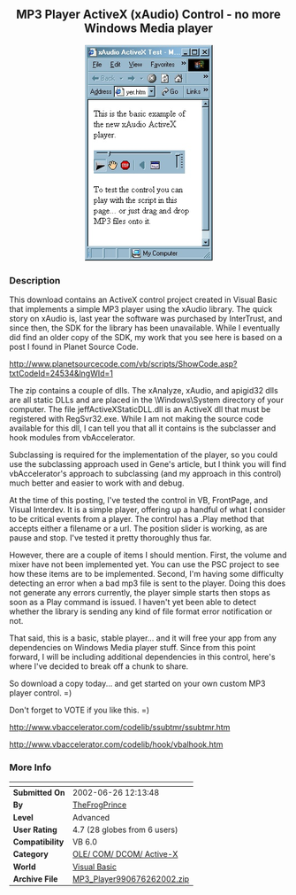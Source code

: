 ﻿<div align="center">

## MP3 Player ActiveX \(xAudio\) Control \- no more Windows Media player

<img src="PIC20026261520458579.jpg">
</div>

### Description

This download contains an ActiveX control project created in Visual Basic that implements a simple MP3 player using the xAudio library. The quick story on xAudio is, last year the software was purchased by InterTrust, and since then, the SDK for the library has been unavailable. While I eventually did find an older copy of the SDK, my work that you see here is based on a post I found in Planet Source Code.

http://www.planetsourcecode.com/vb/scripts/ShowCode.asp?txtCodeId=24534&lngWId=1

The zip contains a couple of dlls. The xAnalyze, xAudio, and apigid32 dlls are all static DLLs and are placed in the \Windows\System directory of your computer. The file jeffActiveXStaticDLL.dll is an ActiveX dll that must be registered with RegSvr32.exe. While I am not making the source code available for this dll, I can tell you that all it contains is the subclasser and hook modules from vbAccelerator.

Subclassing is required for the implementation of the player, so you could use the subclassing approach used in Gene's article, but I think you will find vbAccelerator's approach to subclassing (and my approach in this control) much better and easier to work with and debug.

At the time of this posting, I've tested the control in VB, FrontPage, and Visual Interdev. It is a simple player, offering up a handful of what I consider to be critical events from a player. The control has a .Play method that accepts either a filename or a url. The position slider is working, as are pause and stop. I've tested it pretty thoroughly thus far.

However, there are a couple of items I should mention. First, the volume and mixer have not been implemented yet. You can use the PSC project to see how these items are to be implemented. Second, I'm having some difficulty detecting an error when a bad mp3 file is sent to the player. Doing this does not generate any errors currently, the player simple starts then stops as soon as a Play command is issued. I haven't yet been able to detect whether the library is sending any kind of file format error notification or not.

That said, this is a basic, stable player... and it will free your app from any dependencies on Windows Media player stuff. Since from this point forward, I will be including additional dependencies in this control, here's where I've decided to break off a chunk to share.

So download a copy today... and get started on your own custom MP3 player control. =)

Don't forget to VOTE if you like this. =)

http://www.vbaccelerator.com/codelib/ssubtmr/ssubtmr.htm

http://www.vbaccelerator.com/codelib/hook/vbalhook.htm
 
### More Info
 


<span>             |<span>
---                |---
**Submitted On**   |2002-06-26 12:13:48
**By**             |[TheFrogPrince](https://github.com/Planet-Source-Code/PSCIndex/blob/master/ByAuthor/thefrogprince.md)
**Level**          |Advanced
**User Rating**    |4.7 (28 globes from 6 users)
**Compatibility**  |VB 6\.0
**Category**       |[OLE/ COM/ DCOM/ Active\-X](https://github.com/Planet-Source-Code/PSCIndex/blob/master/ByCategory/ole-com-dcom-active-x__1-29.md)
**World**          |[Visual Basic](https://github.com/Planet-Source-Code/PSCIndex/blob/master/ByWorld/visual-basic.md)
**Archive File**   |[MP3\_Player990676262002\.zip](https://github.com/Planet-Source-Code/thefrogprince-mp3-player-activex-xaudio-control-no-more-windows-media-player__1-36291/archive/master.zip)








